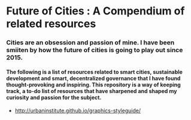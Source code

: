 # Future of Cities : A Compendium of related resources
### Cities are an obsession and passion of mine. I have been smiiten by how the future of cities is going to play out since 2015. 

#### The following is a list of resources related to smart cities, sustainable development and smart, decentralized governance that I have found thought-provoking and inspiring. This repository is a way of keeping track, a to-do list of resources that have sharpened and shaped my curiosity and passion for the subject.

- http://urbaninstitute.github.io/graphics-styleguide/
